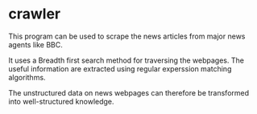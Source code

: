# crawler
This program can be used to scrape the news articles from major news agents like BBC.

It uses a Breadth first search method for traversing the webpages. The useful information are extracted using regular experssion matching algorithms.

The unstructured data on news webpages can therefore be transformed into well-structured knowledge.
